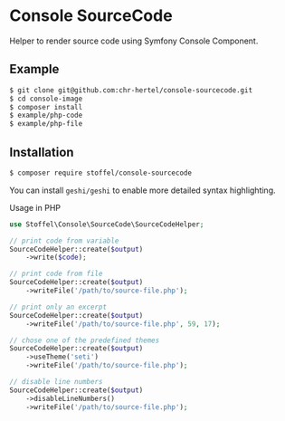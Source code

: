 # Console SourceCode
Helper to render source code using Symfony Console Component.

## Example

```bash
$ git clone git@github.com:chr-hertel/console-sourcecode.git
$ cd console-image
$ composer install
$ example/php-code
$ example/php-file
```

## Installation

```bash
$ composer require stoffel/console-sourcecode
```

You can install `geshi/geshi` to enable more detailed syntax highlighting.

Usage in PHP

```php
use Stoffel\Console\SourceCode\SourceCodeHelper;

// print code from variable
SourceCodeHelper::create($output)
    ->write($code);

// print code from file
SourceCodeHelper::create($output)
    ->writeFile('/path/to/source-file.php');

// print only an excerpt
SourceCodeHelper::create($output)
    ->writeFile('/path/to/source-file.php', 59, 17);

// chose one of the predefined themes
SourceCodeHelper::create($output)
    ->useTheme('seti')
    ->writeFile('/path/to/source-file.php');

// disable line numbers
SourceCodeHelper::create($output)
    ->disableLineNumbers()
    ->writeFile('/path/to/source-file.php');
```
